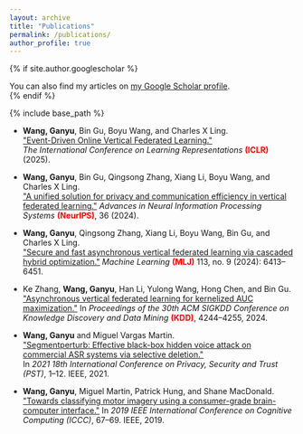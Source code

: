 ```yaml
---
layout: archive
title: "Publications"
permalink: /publications/
author_profile: true
---
```


{% if site.author.googlescholar %}
  <div class="wordwrap">You can also find my articles on <a href="{{site.author.googlescholar}}">my Google Scholar profile</a>.</div>
{% endif %}

{% include base_path %}

- **Wang, Ganyu**, Bin Gu, Boyu Wang, and Charles X Ling.  
  ["Event-Driven Online Vertical Federated Learning."](https://openreview.net/forum?id=FCBbh0HCrF)  
  *The International Conference on Learning Representations* <span style="color:red"> **(ICLR)**</span> (2025). 

- **Wang, Ganyu**, Bin Gu, Qingsong Zhang, Xiang Li, Boyu Wang, and Charles X Ling.  
  ["A unified solution for privacy and communication efficiency in vertical federated learning."](https://proceedings.neurips.cc/paper_files/paper/2023/hash/2b5af479527167d4af78847a9b9b645f-Abstract-Conference.html)
  *Advances in Neural Information Processing Systems* <span style="color:red"> **(NeurIPS)**</span>, 36 (2024). 

- **Wang, Ganyu**, Qingsong Zhang, Xiang Li, Boyu Wang, Bin Gu, and Charles X Ling.  
  ["Secure and fast asynchronous vertical federated learning via cascaded hybrid optimization."](https://link.springer.com/article/10.1007/s10994-024-06541-y)
  *Machine Learning* <span style="color:red"> **(MLJ)**</span> 113, no. 9 (2024): 6413–6451.

- Ke Zhang, **Wang, Ganyu**, Han Li, Yulong Wang, Hong Chen, and Bin Gu.  
  ["Asynchronous vertical federated learning for kernelized AUC maximization."](https://dl.acm.org/doi/10.1145/3637528.3671930)
  In *Proceedings of the 30th ACM SIGKDD Conference on Knowledge Discovery and Data Mining* <span style="color:red"> **(KDD)**</span>, 4244–4255, 2024.

- **Wang, Ganyu** and Miguel Vargas Martin.  
  ["Segmentperturb: Effective black-box hidden voice attack on commercial ASR systems via selective deletion."](https://ieeexplore.ieee.org/document/9647775)  
  In *2021 18th International Conference on Privacy, Security and Trust (PST)*, 1–12. IEEE, 2021.

- **Wang, Ganyu**, Miguel Martin, Patrick Hung, and Shane MacDonald.  
  ["Towards classifying motor imagery using a consumer-grade brain-computer interface."](https://ieeexplore.ieee.org/abstract/document/8816994)
  In *2019 IEEE International Conference on Cognitive Computing (ICCC)*, 67–69. IEEE, 2019.